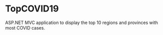 # TopCOVID19
ASP.NET MVC application to display the top 10 regions and provinces with most COVID cases.
